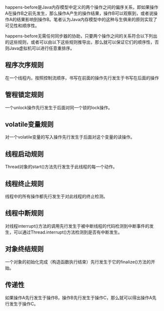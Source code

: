 
happens-before是Java内存模型中定义的两个操作之间的偏序关系，即如果操作A在操作B之前先发生，那么操作A产生的操作结果，操作B可以观察到，或者说操作A的结果影响到操作B。笔者认为Java内存模型中的这种与生俱来的原则实现了可见性和顺序性。

happens-before无需任何同步器的协助，只要两个操作之间的关系符合以下列出的这些规则，或者可以由以下这些规则推导出，那么就可以保证它们的顺序性，否则Java虚拟机可以进行任意重排序。

## 程序次序规则
在一个线程内，按照控制流顺序，书写在前面的操作先行发生于书写在后面的操作
## 管程锁定规则
一个unlock操作先行发生于后面对同一个锁的lock操作。
## volatile变量规则
对一个volatile变量的写入操作先行发生于后面对这个变量的读操作。
## 线程启动规则
Thread对象的start()方法先行发生于此线程的每一个动作。
## 线程终止规则
线程中的所有操作都先行发生于对此线程的终止检测。
## 线程中断规则
对线程interrupt()方法的调用先行发生于被中断线程的代码检测到中断事件的发生，可以通过Thread.interrupt()方法检测到是否有中断发生。
## 对象终结规则
一个对象的初始化完成（构造函数执行结束）先行发生于它的finalize()方法的开始。
## 传递性
如果操作A先行发生于操作B，操作B先行发生于操作C，那么就可以得出操作A先行发生于操作C。
